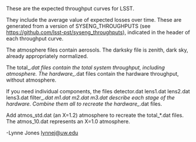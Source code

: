 These are the expected throughput curves for LSST.

They include the average value of expected losses over time.
These are generated from a version of SYSENG_THROUGHPUTS
(see https://github.com/lsst-pst/syseng_throughputs), indicated
in the header of each throughput curve.

The atmosphere files contain aerosols. The darksky file is zenith, dark sky,
already appropriately normalized.

The total_*.dat files contain the total system throughput, including atmosphere.
The hardware_*.dat files contain the hardware throughput, without atmosphere.

If you need individual components, the files
detector.dat
lens1.dat
lens2.dat
lens3.dat
filter_*.dat
m1.dat
m2.dat
m3.dat
describe each stage of the hardware. Combine them all to recreate the hardware_*.dat files.

Add atmos_std.dat (an X=1.2) atmosphere to recreate the total_*.dat files.
The atmos_10.dat represents an X=1.0 atmosphere.


-Lynne Jones lynnej@uw.edu


